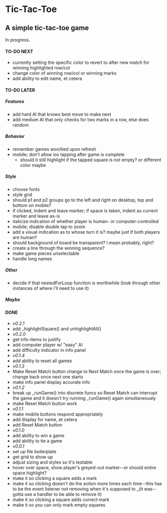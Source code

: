 # Tic-Tac-Toe
## A simple tic-tac-toe game
In progress.

#### TO-DO NEXT
- currently setting the specific color to revert to after new match for winning highlighted row/col
- change color of winning row/col or winning marks
- add ability to edit name, et cetera
#### TO-DO LATER
##### Features
- add hard AI that knows best move to make next
- add medium AI that only checks for two marks in a row, else does random
##### Behavior
- remember games won/tied upon refresh
- mobile; don't allow ios tapping after game is complete
    - should it still highlight if the tapped square is not empty? or different color maybe
##### Style
- choose fonts
- style grid
- should p1 and p2 groups go to the left and right on desktop, top and bottom on mobile?
- if clicked, indent and leave marker; if space is taken, indent as current marker and leave as-is
- italicize indication of whether player is human- or computer-controlled
- mobile; disable double tap to zoom
- add a visual indication as to whose turn it is?  maybe just if both players are human?
- should background of board be transparent?  I mean probably, right?
- create a line through the winning sequence?
- make game pieces unselectable
- handle long names
##### Other
- decide if that nestedForLoop function is worthwhile (look through other instances of where i'll need to use it)
##### Maybe

#### DONE
- *v0.2.1*
- add _highlightSquare() and unhighlightAll()
- *v0.2.0*
- get info-items to justify
- add computer player w/ "easy" AI
- add difficulty indicator in info panel
- *v0.1.4*
- add ability to reset all games
- *v0.1.3*
- Make Reset Match button change to Next Match once the game is over; change back once next one starts
- make info panel display accurate info
- *v0.1.2*
- break up _runGame() into discrete funcs so Reset Match can interrupt the game and it doesn't try running _runGame() again simultaneously
- make Reset Match button work
- *v0.1.1*
- make mobile buttons respond appropriately
- add display for name, et cetera
- add Reset Match button
- *v0.1.0*
- add ability to win a game
- add ability to tie a game
- *v0.0.1*
- set up file boilerplate
- get grid to show up
- adjust sizing and styles so it's testable
- hover over space, show player's greyed-out marker--or should entire space highlight?
- make it so clicking a square adds a mark
- make it so clicking doesn't do the action more times each time--this has to be the event listener not removing when it's supposed to _(it was--gotta use a handler to be able to remove it)
- make it so clicking a square adds *correct* mark
- make it so you can only mark empty squares
